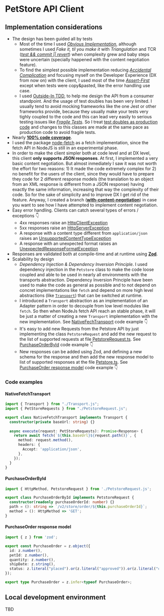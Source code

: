 # PetStore API Client

## Implementation considerations

* The design has been guided all by tests
  * Most of the time I used _[Obvious Implementation](https://relentlessdevelopment.wordpress.com/2014/06/18/make-it-run-make-it-right-the-three-implementation-strategies-of-tdd/)_, although sometimes I used _Fake it, til you make it_ with _Triangulation_ and TCR (_[test && commit || revert](https://medium.com/@kentbeck_7670/test-commit-revert-870bbd756864)_) when complexity grew and baby steps were uncertain (specially happened with the content negotiation feature).
  * To find the simplest possible implementation reducing _[Accidental Complication](https://www.youtube.com/watch?v=WSes_PexXcA)_ and focusing myself on the Developer Experience (DX from now on) with the client, I used most of the time _[Assert-First](https://medium.com/@travis_13686/assert-first-ask-questions-later-cfd3008b486d)_ except when tests were copy&pasted, like the error handling use case.
  * I used [Outside-In TDD](https://8thlight.com/insights/tdd-from-the-inside-out-or-the-outside-in), to help me design the API from a consumer standpoint. And the usage of test doubles has been very limited. I usually tend to avoid mocking frameworks like the one Jest or other frameworks provide, because they usually make your tests very tighly coupled to the code and this can lead very easily to serious testing issues like _[Fragile Tests](http://xunitpatterns.com/Fragile%20Test.html)_. So I treat [test doubles as production code](src/transports/SpyingTransport.ts) and changes to this classes are made at the same pace as production code to avoid fragile tests.
* Nearly **[100% code coverage](https://theunic.github.io/petstore-client/)**.
* I used the package [node-fetch](https://github.com/node-fetch/node-fetch) as a fetch implementation, since the fetch API in NodeJS is still in an experimental phase.
* In order to make the client simpler both at code level and at DX level, this client **only supports JSON responses**. At first, I implemented a very basic content negotiation. But almost inmediately I saw it was not worth the effort for two reasons: 1) It made the code extremely complex for 2) no benefit for the users of the client, since they would have to prepare they code for 2 different response models (the translation to an object from an XML response is different from a JSON response) having exactly the same information, increasing that way the complexity of their code. So for the sake of simplicity and to improve DX I get rid of the feature. Anyway, I created a branch (**[with-content-negotiation](https://github.com/theUniC/petstore-client/blob/with-content-negotiation/src/Petstore.ts#L27)**) in case you want to see how I have attempted to implement content negotiation.
* Easy error handling. Clients can catch several types of errors / exceptions 👇
  * 4xx responses raise an [HttpClientException](src/exceptions/HttpClientException.ts)
  * 5xx responses raise an [HttpServerException](src/exceptions/HttpServerException.ts)
  * A response with a content type different from `application/json` raises an [UnsupportedContentTypeException](src/exceptions/UnsupportedContentTypeException.ts)
  * A response with an unexpected format raises an [UnexpectedResponseFormatException](src/exceptions/UnsupportedContentTypeException.ts)
* Responses are validated both at compile-time and at runtime using **[Zod](https://zod.dev/)**.
* Scalability by design
  * _Dependency Injection & Dependency Inversion Principle_. I used dependency injection in the `Petstore` class to make the code loose coupled and able to be used in nearly all environments with the transports abstraction. Dependency Inversion Principle have been used to make the code as general as possible and to not depend on concret implementations like `fetch` and depend on more high level abstractions (like [`Transport`](src/transports/Transport.ts)) that can be switched at runtime.
  * I introduced a `Transport` abstraction as an implementation of an Adapter pattern in order to decouple from low level modules like `fetch`. So then when NodeJs fetch API reach an stable phase, it will be just a matter of creating a new `Transport` implementation with the new implementation. See [NativeFechTransport](#nativefetchtransport) code example 👇
  * It's easy to add new Requests from the Petstore API by just implementing the class `PetstoreRequest` and add the new request to the list of supported requests at file [PetstoreRequest.ts](https://github.com/theUniC/petstore-client/blob/main/src/requests/PetstoreRequest.ts#L13). See [PurchaseOrderById](#purchaseorderbyid) code example 👇
  * New responses can be added using Zod, and defining a new schema for the response and then add the new response model to list of supported responses at the file [Petstore.ts](https://github.com/theUniC/petstore-client/blob/main/src/Petstore.ts#L10). See [PurchaseOrder response model](#purchaseorder-response-model) code example 👇

### Code examples

#### NativeFetchTransport

```typescript
import { Transport } from "./Transport.js";
import { PetStoreRequests } from "./PetstoreRequest.js";

export class NativeFetchTransport implements Transport {
  constructor(private baseUrl: string) {}
  
  async execute(request: PetStoreRequests): Promise<Response> {
    return await fetch(`${this.baseUrl}${request.path()}`, {
      method: request.method(),
      headers: {
        Accept: 'application/json',
      },
    });
  }
}
```

#### PurchaseOrderById

```typescript
import { HttpMethod, PetstoreRequest } from './PetstoreRequest.js';

export class PurchaseOrderById implements PetstoreRequest {
  constructor(readonly purchaseOrderId: number) {}
  path = (): string => `/v2/store/order/${this.purchaseOrderId}`;
  method = (): HttpMethod => 'GET';
}
```

#### PurchaseOrder response model

```typescript
import { z } from 'zod';

export const PurchaseOrder = z.object({
  id: z.number(),
  petId: z.number(),
  quantity: z.number(),
  shipDate: z.string(),
  status: z.literal("placed").or(z.literal("approved")).or(z.literal("delivered"))
});

export type PurchaseOrder = z.infer<typeof PurchaseOrder>;
```

## Local development environment

TBD